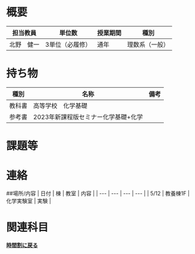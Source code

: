 # 概要
| 担当教員        | 単位数      | 授業期間 | 種別      |
|-------------|----------|------|---------|
| 北野　健一 | 3単位（必履修） | 通年   | 理数系（一般） |
# 持ち物
| 種別  | 名称                   | 備考 |
|-----|----------------------| --- |
| 教科書 | 高等学校　化学基礎            |    |
| 参考書 | 2023年新課程版セミナー化学基礎+化学 |    |
# 課題等

# 連絡
##場所/内容
| 日付 | 棟 | 教室 | 内容 |
| --- | --- | --- | --- |
| 5/12 | 教養棟1F | 化学実験室 | 実験 |
# 関連科目
[**時間割に戻る**](../timetable.md)
